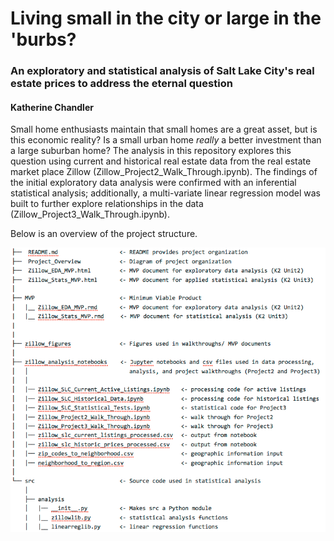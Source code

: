 Living small in the city or large in the 'burbs?
================================================

### An exploratory and statistical analysis of Salt Lake City's real estate prices to address the eternal question

#### Katherine Chandler

Small home enthusiasts maintain that small homes are a great asset, but
is this economic reality? Is a small urban home *really* a better
investment than a large suburban home? The analysis in this repository
explores this question using current and historical real estate data
from the real estate market place Zillow
(Zillow\_Project2\_Walk\_Through.ipynb). The findings of the initial
exploratory data analysis were confirmed with an inferential statistical
analysis; additionally, a multi-variate linear regression model was
built to further explore relationships in the data
(Zillow\_Project3\_Walk\_Through.ipynb).

Below is an overview of the project structure.

![**File Structure Overview**](./zillow_figures/Project_Overview.png)
